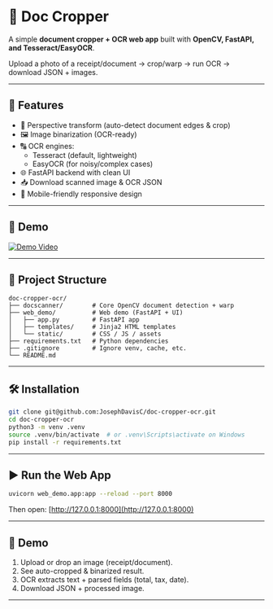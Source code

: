# 📄 Doc Cropper
A simple **document cropper + OCR web app** built with **OpenCV, FastAPI, and Tesseract/EasyOCR**.  

Upload a photo of a receipt/document → crop/warp → run OCR → download JSON + images.

---

## 🚀 Features
- 📐 Perspective transform (auto-detect document edges & crop)
- 🖼️ Image binarization (OCR-ready)
- 🔠 OCR engines:
  - Tesseract (default, lightweight)
  - EasyOCR (for noisy/complex cases)
- 🌐 FastAPI backend with clean UI
- 📥 Download scanned image & OCR JSON
- 📱 Mobile-friendly responsive design

---

## 🚀 Demo

[![Demo Video](https://img.youtube.com/vi/8nZu9voAyiM/0.jpg)](https://www.youtube.com/watch?v=8nZu9voAyiM)

---

## 📂 Project Structure

```
doc-cropper-ocr/
├── docscanner/        # Core OpenCV document detection + warp
├── web_demo/          # Web demo (FastAPI + UI)
│   ├── app.py         # FastAPI app
│   ├── templates/     # Jinja2 HTML templates
│   └── static/        # CSS / JS / assets
├── requirements.txt   # Python dependencies
├── .gitignore         # Ignore venv, cache, etc.
└── README.md
```

---

## 🛠️ Installation

```bash
git clone git@github.com:JosephDavisC/doc-cropper-ocr.git
cd doc-cropper-ocr
python3 -m venv .venv
source .venv/bin/activate  # or .venv\Scripts\activate on Windows
pip install -r requirements.txt
```

---

## ▶️ Run the Web App

```bash
uvicorn web_demo.app:app --reload --port 8000
```

Then open: [http://127.0.0.1:8000](http://127.0.0.1:8000)

---

## 📸 Demo

1. Upload or drop an image (receipt/document).
2. See auto-cropped & binarized result.
3. OCR extracts text + parsed fields (total, tax, date).
4. Download JSON + processed image.

---
